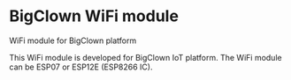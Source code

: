 # BigClown WiFi module
WiFi module for BigClown platform

This WiFi module is developed for BigClown IoT platform. The WiFi module can be ESP07 or ESP12E (ESP8266 IC).

